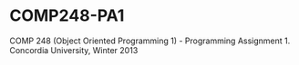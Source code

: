 # COMP248-PA1
COMP 248 (Object Oriented Programming 1) - Programming Assignment 1. Concordia University, Winter 2013
